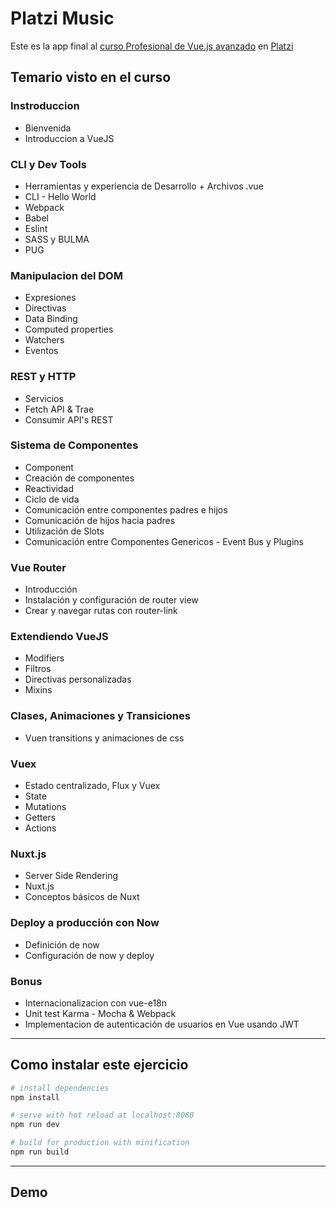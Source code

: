 # Platzi Music

Este es la app final al [curso Profesional de Vue.js avanzado](https://platzi.com/clases/vuejs-profesional/) en [Platzi](https://platzi.com)

## Temario visto en el curso

### Instroduccion

* Bienvenida
* Introduccion a VueJS

### CLI y Dev Tools

* Herramientas y experiencia de Desarrollo + Archivos .vue
* CLI - Hello World
* Webpack
* Babel
* Eslint
* SASS y BULMA
* PUG

### Manipulacion del DOM

* Expresiones
* Directivas
* Data Binding
* Computed properties
* Watchers
* Eventos

### REST y HTTP

* Servicios
* Fetch API & Trae
* Consumir API's REST

### Sistema de Componentes

* Component
* Creación de componentes
* Reactividad
* Ciclo de vida
* Comunicación entre componentes padres e hijos
* Comunicación de hijos hacia padres
* Utilización de Slots
* Comunicación entre Componentes Genericos - Event Bus y Plugins

### Vue Router

* Introducción
* Instalación y configuración de router view
* Crear y navegar rutas con router-link

### Extendiendo VueJS

* Modifiers
* Filtros
* Directivas personalizadas
* Mixins

### Clases, Animaciones y Transiciones

* Vuen transitions y animaciones de css

### Vuex

* Estado centralizado, Flux y Vuex
* State
* Mutations
* Getters
* Actions

### Nuxt.js

* Server Side Rendering
* Nuxt.js
* Conceptos básicos de Nuxt

### Deploy a producción con Now

* Definición de now
* Configuración de now y deploy

### Bonus

* Internacionalizacion con vue-e18n
* Unit test Karma - Mocha & Webpack
* Implementacion de autenticación de usuarios en Vue usando JWT

---

## Como instalar este ejercicio

``` bash
# install dependencies
npm install

# serve with hot reload at localhost:8080
npm run dev

# build for production with minification
npm run build
```

---

## Demo
